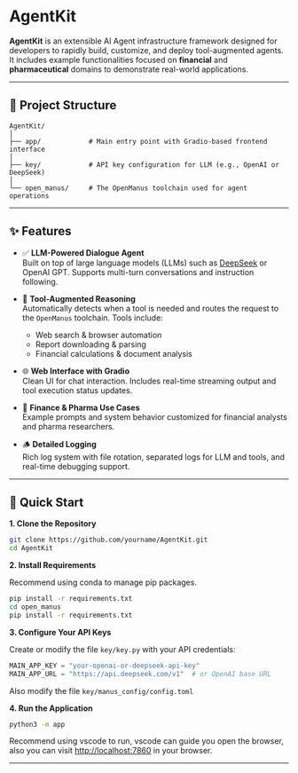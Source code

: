 # AgentKit

**AgentKit** is an extensible AI Agent infrastructure framework designed for developers to rapidly build, customize, and deploy tool-augmented agents. It includes example functionalities focused on **financial** and **pharmaceutical** domains to demonstrate real-world applications.

---

## 📁 Project Structure

```
AgentKit/
│
├── app/            # Main entry point with Gradio-based frontend interface
│
├── key/            # API key configuration for LLM (e.g., OpenAI or DeepSeek)
│
└── open_manus/     # The OpenManus toolchain used for agent operations
```

---

## ✨ Features

- ✅ **LLM-Powered Dialogue Agent**  
  Built on top of large language models (LLMs) such as [DeepSeek](https://www.deepseek.com/) or OpenAI GPT. Supports multi-turn conversations and instruction following.

- 🧰 **Tool-Augmented Reasoning**  
  Automatically detects when a tool is needed and routes the request to the `OpenManus` toolchain. Tools include:
  - Web search & browser automation
  - Report downloading & parsing
  - Financial calculations & document analysis

- 🌐 **Web Interface with Gradio**  
  Clean UI for chat interaction. Includes real-time streaming output and tool execution status updates.

- 🧾 **Finance & Pharma Use Cases**  
  Example prompts and system behavior customized for financial analysts and pharma researchers.

- 🪵 **Detailed Logging**  
  Rich log system with file rotation, separated logs for LLM and tools, and real-time debugging support.

---

## 🚀 Quick Start

**1. Clone the Repository**

```bash
git clone https://github.com/yourname/AgentKit.git
cd AgentKit
```

**2. Install Requirements**

Recommend using conda to manage pip packages.

```bash
pip install -r requirements.txt
cd open_manus
pip install -r requirements.txt
```

**3. Configure Your API Keys**

Create or modify the file `key/key.py` with your API credentials:

```python
MAIN_APP_KEY = "your-openai-or-deepseek-api-key"
MAIN_APP_URL = "https://api.deepseek.com/v1"  # or OpenAI base URL
```

Also modify the file `key/manus_config/config.toml`

**4. Run the Application**

```bash
python3 -m app
```

Recommend using vscode to run, vscode can guide you open the browser, also you can visit [http://localhost:7860](http://localhost:7860) in your browser.

---
